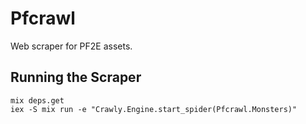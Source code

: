 # Pfcrawl

Web scraper for PF2E assets.

## Running the Scraper
```
mix deps.get
iex -S mix run -e "Crawly.Engine.start_spider(Pfcrawl.Monsters)"
```